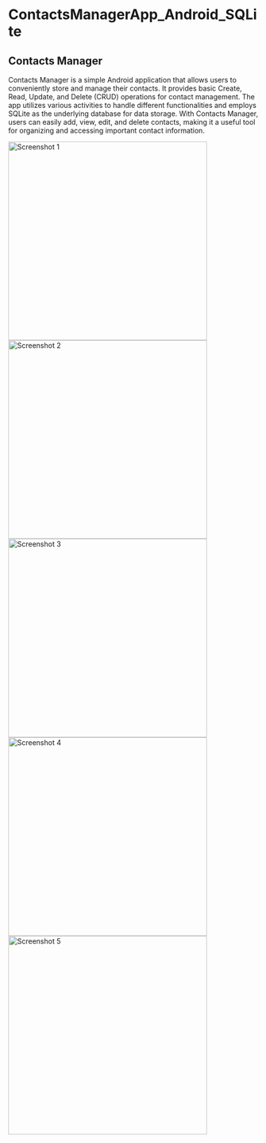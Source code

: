 # ContactsManagerApp_Android_SQLite

## Contacts Manager

Contacts Manager is a simple Android application that allows users to conveniently store and manage their contacts. It provides basic Create, Read, Update, and Delete (CRUD) operations for contact management. The app utilizes various activities to handle different functionalities and employs SQLite as the underlying database for data storage. With Contacts Manager, users can easily add, view, edit, and delete contacts, making it a useful tool for organizing and accessing important contact information.

<img src="https://github.com/user-attachments/assets/f0642e9b-eb45-4fff-8a65-170ea891af67" alt="Screenshot 1" width="400" />

<img src="https://github.com/user-attachments/assets/391e05a0-09fd-4ba9-b5c2-97cf57abb4a2" alt="Screenshot 2" width="400" />

<img src="https://github.com/user-attachments/assets/14a3b1d0-046d-4b27-96a1-b1fe60085b9d" alt="Screenshot 3" width="400" />

<img src="https://github.com/user-attachments/assets/04cd9dcb-0a04-474c-9fc6-909aa5bdb027" alt="Screenshot 4" width="400" />

<img src="https://github.com/user-attachments/assets/6472ce62-1527-499e-b8f9-9b901d464899" alt="Screenshot 5" width="400" />
